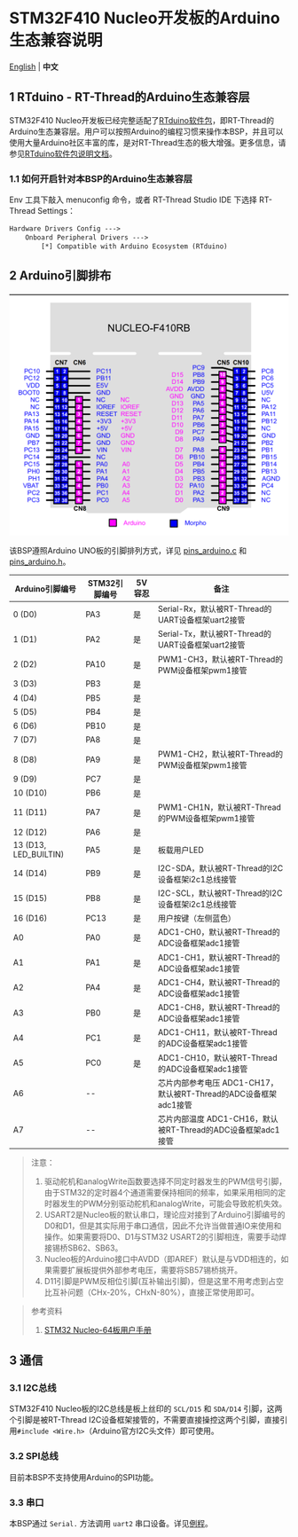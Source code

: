 # STM32F410 Nucleo开发板的Arduino生态兼容说明

[English](README.md) | **中文**

## 1 RTduino - RT-Thread的Arduino生态兼容层

STM32F410 Nucleo开发板已经完整适配了[RTduino软件包](https://github.com/RTduino/RTduino)，即RT-Thread的Arduino生态兼容层。用户可以按照Arduino的编程习惯来操作本BSP，并且可以使用大量Arduino社区丰富的库，是对RT-Thread生态的极大增强。更多信息，请参见[RTduino软件包说明文档](https://github.com/RTduino/RTduino)。

### 1.1 如何开启针对本BSP的Arduino生态兼容层

Env 工具下敲入 menuconfig 命令，或者 RT-Thread Studio IDE 下选择 RT-Thread Settings：

```
Hardware Drivers Config --->
    Onboard Peripheral Drivers --->
        [*] Compatible with Arduino Ecosystem (RTduino)
```

## 2 Arduino引脚排布

![nucleo-f410-pinout](nucleo-f410-pinout.png)

该BSP遵照Arduino UNO板的引脚排列方式，详见 [pins_arduino.c](pins_arduino.c) 和 [pins_arduino.h](pins_arduino.h)。

| Arduino引脚编号           | STM32引脚编号 | 5V容忍 | 备注                                            |
| --------------------- | --------- | ---- | --------------------------------------------- |
| 0 (D0)                | PA3       | 是    | Serial-Rx，默认被RT-Thread的UART设备框架uart2接管        |
| 1 (D1)                | PA2       | 是    | Serial-Tx，默认被RT-Thread的UART设备框架uart2接管        |
| 2 (D2)                | PA10      | 是    | PWM1-CH3，默认被RT-Thread的PWM设备框架pwm1接管           |
| 3 (D3)                | PB3       | 是    |                                               |
| 4 (D4)                | PB5       | 是    |                                               |
| 5 (D5)                | PB4       | 是    |                                               |
| 6 (D6)                | PB10      | 是    |                                               |
| 7 (D7)                | PA8       | 是    |                                               |
| 8 (D8)                | PA9       | 是    | PWM1-CH2，默认被RT-Thread的PWM设备框架pwm1接管           |
| 9 (D9)                | PC7       | 是    |                                               |
| 10 (D10)              | PB6       | 是    |                                               |
| 11 (D11)              | PA7       | 是    | PWM1-CH1N，默认被RT-Thread的PWM设备框架pwm1接管          |
| 12 (D12)              | PA6       | 是    |                                               |
| 13 (D13, LED_BUILTIN) | PA5       | 是    | 板载用户LED                                       |
| 14 (D14)              | PB9       | 是    | I2C-SDA，默认被RT-Thread的I2C设备框架i2c1总线接管          |
| 15 (D15)              | PB8       | 是    | I2C-SCL，默认被RT-Thread的I2C设备框架i2c1总线接管          |
| 16 (D16)              | PC13      | 是    | 用户按键（左侧蓝色）                                    |
| A0                    | PA0       | 是    | ADC1-CH0，默认被RT-Thread的ADC设备框架adc1接管           |
| A1                    | PA1       | 是    | ADC1-CH1，默认被RT-Thread的ADC设备框架adc1接管           |
| A2                    | PA4       | 是    | ADC1-CH4，默认被RT-Thread的ADC设备框架adc1接管           |
| A3                    | PB0       | 是    | ADC1-CH8，默认被RT-Thread的ADC设备框架adc1接管           |
| A4                    | PC1       | 是    | ADC1-CH11，默认被RT-Thread的ADC设备框架adc1接管          |
| A5                    | PC0       | 是    | ADC1-CH10，默认被RT-Thread的ADC设备框架adc1接管          |
| A6                    | --        |      | 芯片内部参考电压 ADC1-CH17，默认被RT-Thread的ADC设备框架adc1接管 |
| A7                    | --        |      | 芯片内部温度 ADC1-CH16，默认被RT-Thread的ADC设备框架adc1接管   |

> 注意：
> 
> 1. 驱动舵机和analogWrite函数要选择不同定时器发生的PWM信号引脚，由于STM32的定时器4个通道需要保持相同的频率，如果采用相同的定时器发生的PWM分别驱动舵机和analogWrite，可能会导致舵机失效。
> 2. USART2是Nucleo板的默认串口，理论应对接到了Arduino引脚编号的D0和D1，但是其实际用于串口通信，因此不允许当做普通IO来使用和操作。如果需要将D0、D1与STM32 USART2的引脚相连，需要手动焊接锡桥SB62、SB63。
> 3. Nucleo板的Arduino接口中AVDD（即AREF）默认是与VDD相连的，如果需要扩展板提供外部参考电压，需要将SB57锡桥挑开。
> 4. D11引脚是PWM反相位引脚(互补输出引脚)，但是这里不用考虑到占空比互补问题（CHx-20%，CHxN-80%），直接正常使用即可。

> 参考资料
> 
> 1. [STM32 Nucleo-64板用户手册](https://www.st.com/resource/en/user_manual/um1724-stm32-nucleo64-boards-mb1136-stmicroelectronics.pdf)

## 3 通信

### 3.1 I2C总线

STM32F410 Nucleo板的I2C总线是板上丝印的 `SCL/D15` 和 `SDA/D14` 引脚，这两个引脚是被RT-Thread I2C设备框架接管的，不需要直接操控这两个引脚，直接引用`#include <Wire.h>`（Arduino官方I2C头文件）即可使用。

### 3.2 SPI总线

目前本BSP不支持使用Arduino的SPI功能。

### 3.3 串口

本BSP通过 `Serial.` 方法调用 `uart2` 串口设备。详见[例程](https://github.com/RTduino/RTduino/blob/master/examples/Basic/helloworld.cpp)。